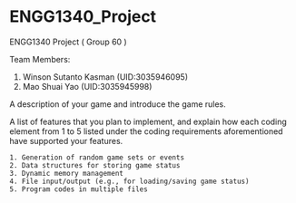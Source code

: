 # ENGG1340_Project
ENGG1340 Project ( Group 60 )


Team Members:
1. Winson Sutanto Kasman (UID:3035946095)
2. Mao Shuai Yao (UID:3035945998)

A description of your game and introduce the game rules.

A list of features that you plan to implement, and explain how each coding element from 1 to 5 listed under the coding requirements aforementioned have supported your features.

    1. Generation of random game sets or events
    2. Data structures for storing game status
    3. Dynamic memory management
    4. File input/output (e.g., for loading/saving game status)
    5. Program codes in multiple files
